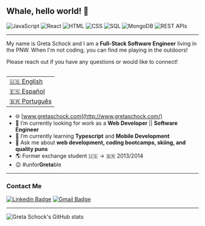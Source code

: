 ## Whale, hello world! 🐳 

![JavaScript](https://img.shields.io/badge/JavaScript-525+_Hours-success)
![React](https://img.shields.io/badge/React-165+_Hours-9cf)
![HTML](https://img.shields.io/badge/HTML-40+_Hours-red)
![CSS](https://img.shields.io/badge/CSS-65+_Hours-blueviolet)
![SQL](https://img.shields.io/badge/SQL-30+_Hours-informational)
![MongoDB](https://img.shields.io/badge/MongoDB-10+_Hours-green)
![REST APIs](https://img.shields.io/badge/REST_APIs-20+_Hours-important)

---
My name is Greta Schock and I am a **Full-Stack Software Engineer** living in the PNW. When I'm not coding, you can find me playing in the outdoors!

Please reach out if you have any questions or would like to connect!

<table align="right">
 <tr><td><a href="README.md" target="_blank">🇺🇸 English</a></td></tr>
 <tr><td><a href="README_sp.md" target="_blank">🇪🇸 Español</a></td></tr>
 <tr><td><a href="README_pt.md"target="_blank">🇧🇷 Português</a></td></tr>
</table>

- 🌐 [www.gretaschock.com](http://www.gretaschock.com/)
- 🔭 I’m currently looking for work as a **Web Developer** || **Software Engineer**
- 🌱 I’m currently learning **Typescript** and **Mobile Development**
- 💬 Ask me about **web development, coding bootcamps, skiing, and quality puns**
- 🌎 Former exchange student 🇺🇸 → 🇧🇷 2013/2014
- 😉  #unfor<strong>Greta</strong>ble


---
### Contact Me
[![Linkedin Badge](https://img.shields.io/badge/-Greta_Schock-blue?style=flat-square&logo=Linkedin&logoColor=white&link=https://www.linkedin.com/in/greta-schock/)](https://www.linkedin.com/in/greta-schock/)
[![Gmail Badge](https://img.shields.io/badge/-greta.schock@gmail.com-d14836?style=flat-square&logo=Gmail&logoColor=white&link=mailto:greta.schock@gmail.com)](mailto:greta.schock@gmail.com)

---
![Greta Schock's GitHub stats](https://github-readme-stats.vercel.app/api?username=greta-schock&show_icons=true&theme=vue&count_private=true)


